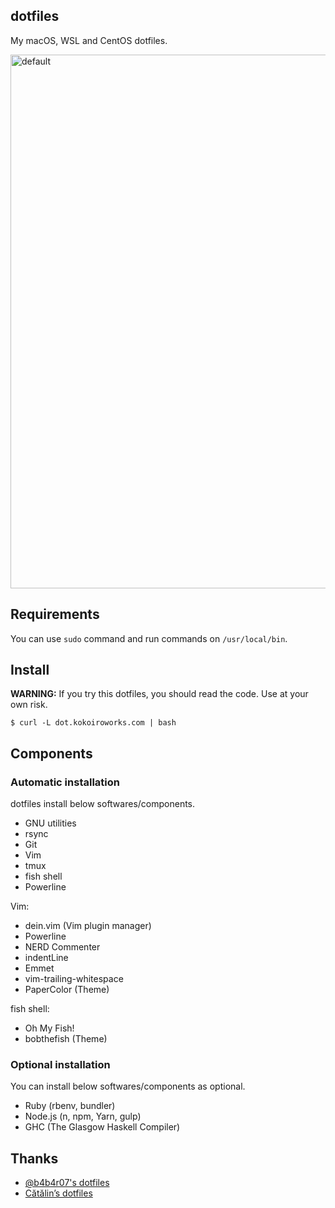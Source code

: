 dotfiles
----
My macOS, WSL and CentOS dotfiles.

<img width="854" alt="default" src="https://cloud.githubusercontent.com/assets/10832834/19751027/30bbc566-9c31-11e6-9689-bb200d6ee2c9.PNG">


## Requirements

You can use `sudo` command and run commands on `/usr/local/bin`.


## Install
**WARNING:** If you try this dotfiles, you should read the code. Use at your own risk.

```
$ curl -L dot.kokoiroworks.com | bash
```

## Components
### Automatic installation
dotfiles install below softwares/components.

* GNU utilities
* rsync
* Git
* Vim
* tmux
* fish shell
* Powerline

Vim:
* dein.vim (Vim plugin manager)
* Powerline
* NERD Commenter
* indentLine
* Emmet
* vim-trailing-whitespace
* PaperColor (Theme)

fish shell:
* Oh My Fish!
* bobthefish (Theme)


### Optional installation
You can install below softwares/components as optional.

* Ruby (rbenv, bundler)
* Node.js (n, npm, Yarn, gulp)
* GHC (The Glasgow Haskell Compiler)


## Thanks

* [@b4b4r07's dotfiles](https://github.com/b4b4r07/dotfiles)
* [Cătălin’s dotfiles ](https://github.com/alrra/dotfiles)


